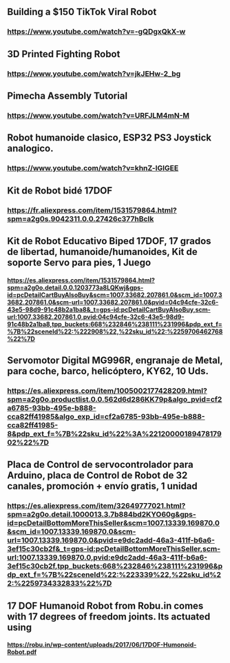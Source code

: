## Building a $150 TikTok Viral Robot
### https://www.youtube.com/watch?v=-gQDgxQkX-w

## 3D Printed Fighting Robot
### https://www.youtube.com/watch?v=jkJEHw-2_bg

## Pimecha Assembly Tutorial
### https://www.youtube.com/watch?v=URFJLM4mN-M

## Robot humanoide clasico, ESP32 PS3 Joystick analogico.
### https://www.youtube.com/watch?v=khnZ-lGIGEE

## Kit de Robot bidé 17DOF
### https://fr.aliexpress.com/item/1531579864.html?spm=a2g0s.9042311.0.0.27426c377hBcIk

## Kit de Robot Educativo Biped 17DOF, 17 grados de libertad, humanoide/humanoides, Kit de soporte Servo para pies, 1 Juego
#### https://es.aliexpress.com/item/1531579864.html?spm=a2g0o.detail.0.0.1203773a8LQKwj&gps-id=pcDetailCartBuyAlsoBuy&scm=1007.33682.207861.0&scm_id=1007.33682.207861.0&scm-url=1007.33682.207861.0&pvid=04c94cfe-32c6-43e5-98d9-91c48b2a1ba8&_t=gps-id:pcDetailCartBuyAlsoBuy,scm-url:1007.33682.207861.0,pvid:04c94cfe-32c6-43e5-98d9-91c48b2a1ba8,tpp_buckets:668%232846%238111%231996&pdp_ext_f=%7B%22sceneId%22:%222908%22,%22sku_id%22:%2259706462768%22%7D


## Servomotor Digital MG996R, engranaje de Metal, para coche, barco, helicóptero, KY62, 10 Uds.
### https://es.aliexpress.com/item/1005002177428209.html?spm=a2g0o.productlist.0.0.562d6d286KK79p&algo_pvid=cf2a6785-93bb-495e-b888-cca82ff41985&algo_exp_id=cf2a6785-93bb-495e-b888-cca82ff41985-8&pdp_ext_f=%7B%22sku_id%22%3A%2212000018947817902%22%7D

## Placa de Control de servocontrolador para Arduino, placa de Control de Robot de 32 canales, promoción + envío gratis, 1 unidad
### https://es.aliexpress.com/item/32649777021.html?spm=a2g0o.detail.1000013.3.7b884bd2KYO60g&gps-id=pcDetailBottomMoreThisSeller&scm=1007.13339.169870.0&scm_id=1007.13339.169870.0&scm-url=1007.13339.169870.0&pvid=e9dc2add-46a3-411f-b6a6-3ef15c30cb2f&_t=gps-id:pcDetailBottomMoreThisSeller,scm-url:1007.13339.169870.0,pvid:e9dc2add-46a3-411f-b6a6-3ef15c30cb2f,tpp_buckets:668%232846%238111%231996&pdp_ext_f=%7B%22sceneId%22:%223339%22,%22sku_id%22:%2259734332833%22%7D

## 17 DOF Humanoid Robot from Robu.in comes with 17 degrees of freedom joints. Its actuated using 
#### https://robu.in/wp-content/uploads/2017/06/17DOF-Humonoid-Robot.pdf
